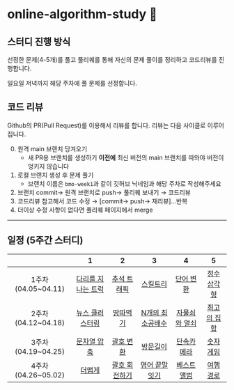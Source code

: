 # online-algorithm-study 📒

## 스터디 진행 방식
선정한 문제(4-5개)를 풀고 풀리퀘를 통해 자신의 문제 풀이를 정리하고 코드리뷰를 진행합니다.

일요일 저녁까지 해당 주차에 풀 문제를 선정합니다. 

## 코드 리뷰
Github의 PR(Pull Request)를 이용해서 리뷰를 합니다.
리뷰는 다음 사이클로 이루어집니다.

0. 원격 main 브랜치 당겨오기
    * 새 PR용 브랜치를 생성하기 **이전에** 최신 버전의 main 브랜치를 따와야 버전이 엉키지 않습니다
1. 로컬 브랜치 생성 후 문제 풀기
    * 브랜치 이름은 `bmo-week1`과 같이 깃허브 닉네임과 해당 주차로 작성해주세요
2. 브랜치 commit→ 원격 브랜치로 push→ 풀리퀘 보내기 → 코드리뷰
3. 코드리뷰 참고해서 코드 수정 → [commit→ push→ 재리뷰]...반복
4. 더이상 수정 사항이 없다면 풀리퀘 페이지에서 merge
---


## 일정 (5주간 스터디)
|                  |1     |2    |3   |4     |5      |
|:----------------:|:---:|:---:|:---:|:---:|:---:|
|1주차(04.05~04.11)| [다리를 지나는 트럭](https://programmers.co.kr/learn/courses/30/lessons/42583)| [추석 트래픽](https://programmers.co.kr/learn/courses/30/lessons/17676)| [스킬트리](https://programmers.co.kr/learn/courses/30/lessons/49993)|[단어 변환](https://programmers.co.kr/learn/courses/30/lessons/43163) |[정수 삼각형](https://programmers.co.kr/learn/courses/30/lessons/43105)|
|2주차(04.12~04.18)| [뉴스 클러스터링](https://programmers.co.kr/learn/courses/30/lessons/17677) | [땅따먹기](https://programmers.co.kr/learn/courses/30/lessons/12913)| [N개의 최소공배수](https://programmers.co.kr/learn/courses/30/lessons/12953)| [자물쇠와 열쇠](https://programmers.co.kr/learn/courses/30/lessons/60059)|[최고의 집합](https://programmers.co.kr/learn/courses/30/lessons/12938)|
|3주차(04.19~04.25)|[문자열 압축](https://programmers.co.kr/learn/courses/30/lessons/60057)|[괄호 변환](https://programmers.co.kr/learn/courses/30/lessons/60058)|[방문길이](https://programmers.co.kr/learn/courses/30/lessons/49994)|[단속카메라](https://programmers.co.kr/learn/courses/30/lessons/42884)|[숫자 게임](https://programmers.co.kr/learn/courses/30/lessons/12987)|
|4주차(04.26~05.02)|[더맵게](https://programmers.co.kr/learn/courses/30/lessons/42626)|[괄호 회전하기](https://programmers.co.kr/learn/courses/30/lessons/76502)|[영어 끝말잇기](https://programmers.co.kr/learn/courses/30/lessons/12981)|[베스트앨범](https://programmers.co.kr/learn/courses/30/lessons/42579)|[여행경로](https://programmers.co.kr/learn/courses/30/lessons/43164)|
